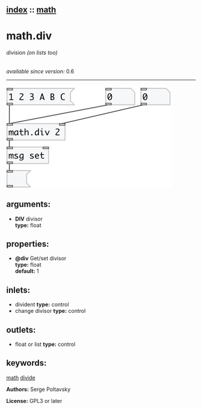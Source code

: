 [index](index.html) :: [math](category_math.html)
---

# math.div

###### division (on lists too)

*available since version:* 0.6

---




[![example](../examples/img/math.div.jpg)](../examples/pd/math.div.pd)



## arguments:

* **DIV**
divisor<br>
__type:__ float<br>





## properties:

* **@div** 
Get/set divisor<br>
__type:__ float<br>
__default:__ 1<br>



## inlets:

* divident 
__type:__ control<br>
* change divisor 
__type:__ control<br>



## outlets:

* float or list
__type:__ control<br>



## keywords:

[math](keywords/math.html)
[divide](keywords/divide.html)






**Authors:** Serge Poltavsky




**License:** GPL3 or later





